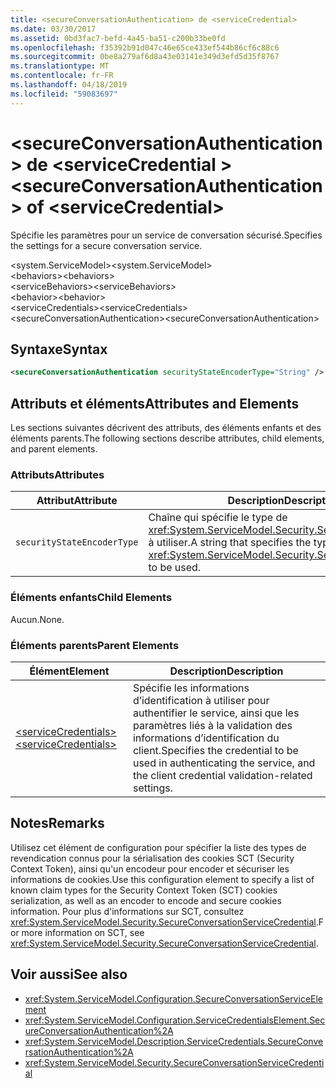 ```yaml
---
title: <secureConversationAuthentication> de <serviceCredential>
ms.date: 03/30/2017
ms.assetid: 0bd3fac7-befd-4a45-ba51-c200b33be0fd
ms.openlocfilehash: f35392b91d047c46e65ce433ef544b86cf6c88c6
ms.sourcegitcommit: 0be8a279af6d8a43e03141e349d3efd5d35f8767
ms.translationtype: MT
ms.contentlocale: fr-FR
ms.lasthandoff: 04/18/2019
ms.locfileid: "59083697"
---
```

# <a name="secureconversationauthentication-of-servicecredential"></a><span data-ttu-id="67891-102">\<secureConversationAuthentication > de \<serviceCredential ></span><span class="sxs-lookup"><span data-stu-id="67891-102">\<secureConversationAuthentication> of \<serviceCredential></span></span>
<span data-ttu-id="67891-103">Spécifie les paramètres pour un service de conversation sécurisé.</span><span class="sxs-lookup"><span data-stu-id="67891-103">Specifies the settings for a secure conversation service.</span></span>  
  
 <span data-ttu-id="67891-104">\<system.ServiceModel></span><span class="sxs-lookup"><span data-stu-id="67891-104">\<system.ServiceModel></span></span>  
<span data-ttu-id="67891-105">\<behaviors></span><span class="sxs-lookup"><span data-stu-id="67891-105">\<behaviors></span></span>  
<span data-ttu-id="67891-106">\<serviceBehaviors></span><span class="sxs-lookup"><span data-stu-id="67891-106">\<serviceBehaviors></span></span>  
<span data-ttu-id="67891-107">\<behavior></span><span class="sxs-lookup"><span data-stu-id="67891-107">\<behavior></span></span>  
<span data-ttu-id="67891-108">\<serviceCredentials></span><span class="sxs-lookup"><span data-stu-id="67891-108">\<serviceCredentials></span></span>  
<span data-ttu-id="67891-109">\<secureConversationAuthentication></span><span class="sxs-lookup"><span data-stu-id="67891-109">\<secureConversationAuthentication></span></span>  
  
## <a name="syntax"></a><span data-ttu-id="67891-110">Syntaxe</span><span class="sxs-lookup"><span data-stu-id="67891-110">Syntax</span></span>  
  
```xml  
<secureConversationAuthentication securityStateEncoderType="String" />
```  
  
## <a name="attributes-and-elements"></a><span data-ttu-id="67891-111">Attributs et éléments</span><span class="sxs-lookup"><span data-stu-id="67891-111">Attributes and Elements</span></span>  
 <span data-ttu-id="67891-112">Les sections suivantes décrivent des attributs, des éléments enfants et des éléments parents.</span><span class="sxs-lookup"><span data-stu-id="67891-112">The following sections describe attributes, child elements, and parent elements.</span></span>  
  
### <a name="attributes"></a><span data-ttu-id="67891-113">Attributs</span><span class="sxs-lookup"><span data-stu-id="67891-113">Attributes</span></span>  
  
|<span data-ttu-id="67891-114">Attribut</span><span class="sxs-lookup"><span data-stu-id="67891-114">Attribute</span></span>|<span data-ttu-id="67891-115">Description</span><span class="sxs-lookup"><span data-stu-id="67891-115">Description</span></span>|  
|---------------|-----------------|  
|`securityStateEncoderType`|<span data-ttu-id="67891-116">Chaîne qui spécifie le type de <xref:System.ServiceModel.Security.SecurityStateEncoder> à utiliser.</span><span class="sxs-lookup"><span data-stu-id="67891-116">A string that specifies the type of <xref:System.ServiceModel.Security.SecurityStateEncoder> to be used.</span></span>|  
  
### <a name="child-elements"></a><span data-ttu-id="67891-117">Éléments enfants</span><span class="sxs-lookup"><span data-stu-id="67891-117">Child Elements</span></span>  
 <span data-ttu-id="67891-118">Aucun.</span><span class="sxs-lookup"><span data-stu-id="67891-118">None.</span></span>  
  
### <a name="parent-elements"></a><span data-ttu-id="67891-119">Éléments parents</span><span class="sxs-lookup"><span data-stu-id="67891-119">Parent Elements</span></span>  
  
|<span data-ttu-id="67891-120">Élément</span><span class="sxs-lookup"><span data-stu-id="67891-120">Element</span></span>|<span data-ttu-id="67891-121">Description</span><span class="sxs-lookup"><span data-stu-id="67891-121">Description</span></span>|  
|-------------|-----------------|  
|[<span data-ttu-id="67891-122">\<serviceCredentials></span><span class="sxs-lookup"><span data-stu-id="67891-122">\<serviceCredentials></span></span>](../../../../../docs/framework/configure-apps/file-schema/wcf/servicecredentials.md)|<span data-ttu-id="67891-123">Spécifie les informations d’identification à utiliser pour authentifier le service, ainsi que les paramètres liés à la validation des informations d’identification du client.</span><span class="sxs-lookup"><span data-stu-id="67891-123">Specifies the credential to be used in authenticating the service, and the client credential validation-related settings.</span></span>|  
  
## <a name="remarks"></a><span data-ttu-id="67891-124">Notes</span><span class="sxs-lookup"><span data-stu-id="67891-124">Remarks</span></span>  
 <span data-ttu-id="67891-125">Utilisez cet élément de configuration pour spécifier la liste des types de revendication connus pour la sérialisation des cookies SCT (Security Context Token), ainsi qu'un encodeur pour encoder et sécuriser les informations de cookies.</span><span class="sxs-lookup"><span data-stu-id="67891-125">Use this configuration element to specify a list of known claim types for the Security Context Token (SCT) cookies serialization, as well as an encoder to encode and secure cookies information.</span></span> <span data-ttu-id="67891-126">Pour plus d'informations sur SCT, consultez <xref:System.ServiceModel.Security.SecureConversationServiceCredential>.</span><span class="sxs-lookup"><span data-stu-id="67891-126">For more information on SCT, see <xref:System.ServiceModel.Security.SecureConversationServiceCredential>.</span></span>  
  
## <a name="see-also"></a><span data-ttu-id="67891-127">Voir aussi</span><span class="sxs-lookup"><span data-stu-id="67891-127">See also</span></span>

- <xref:System.ServiceModel.Configuration.SecureConversationServiceElement>
- <xref:System.ServiceModel.Configuration.ServiceCredentialsElement.SecureConversationAuthentication%2A>
- <xref:System.ServiceModel.Description.ServiceCredentials.SecureConversationAuthentication%2A>
- <xref:System.ServiceModel.Security.SecureConversationServiceCredential>
